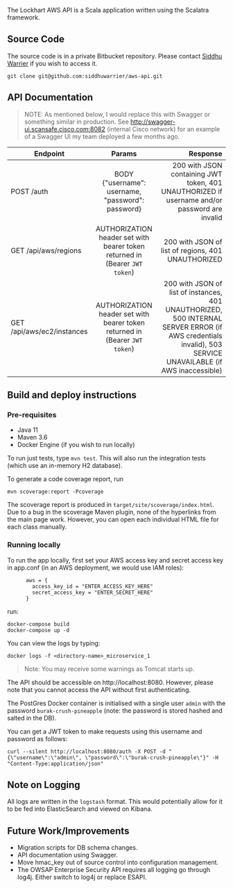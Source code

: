 The Lockhart AWS API is a Scala application written using the Scalatra framework.

## Source Code

The source code is in a private Bitbucket repository. Please contact [Siddhu Warrier](mailto:siddhu@siddhuw.info) if you
wish to access it.

    git clone git@github.com:siddhuwarrier/aws-api.git
    
## API Documentation

> NOTE: As mentioned below, I would replace this with Swagger or something similar in production. See http://swagger-ui.scansafe.cisco.com:8082 
(internal Cisco network) for an example of a Swagger UI my team deployed a few months ago.

| Endpoint        | Params | Response  |
| ------------- |:-------------:| -----:|
| POST /auth      | BODY {"username": username, "password": password} | 200 with JSON containing JWT token, 401 UNAUTHORIZED if username and/or password are invalid |
| GET /api/aws/regions      | AUTHORIZATION header set with bearer token returned in  (Bearer `JWT token`)      |   200 with JSON of list of regions, 401 UNAUTHORIZED  |
| GET /api/aws/ec2/instances | AUTHORIZATION header set with bearer token returned in  (Bearer `JWT token`)     |    200 with JSON of list of instances, 401 UNAUTHORIZED, 500 INTERNAL SERVER ERROR (if AWS credentials invalid), 503 SERVICE UNAVAILABLE (if AWS inaccessible) |


## Build and deploy instructions

### Pre-requisites
- Java 11
- Maven 3.6
- Docker Engine (if you wish to run locally)

To run just tests, type `mvn test`. This will also run the integration tests (which use an in-memory H2 database).

To generate a code coverage report, run
 
    mvn scoverage:report -Pcoverage
    
The scoverage report is produced in `target/site/scoverage/index.html`. Due to a bug in the scoverage Maven plugin, none of 
the hyperlinks from the main page work. However, you can open each individual HTML file for each class manually.
    
### Running locally

To run the app locally, first set your AWS access key and secret access key in app.conf (in an AWS deployment, we would use IAM roles):
``` 
      aws = {
        access_key_id = "ENTER_ACCESS_KEY_HERE"
        secret_access_key = "ENTER_SECRET_HERE"
      }
```

run:
```
docker-compose build
docker-compose up -d
```

You can view the logs by typing:
```
docker logs -f <directory-name>_microservice_1
```
    
> Note: You may receive some warnings as Tomcat starts up.

The API should be accessible on http://localhost:8080. However, please note that you cannot access the API without first authenticating.

The PostGres Docker container is initialised with a single user `admin` with the password `burak-crush-pineapple` (note: the password is stored hashed and salted in the DB).

You can get a JWT token to make requests using this username and password as follows:
```
curl --silent http://localhost:8080/auth -X POST -d "{\"username\":\"admin\", \"password\":\"burak-crush-pineapple\"}" -H "Content-Type:application/json"
```
    
## Note on Logging

All logs are written in the `logstash` format. This would potentially allow for it to be fed into ElasticSearch and viewed
on Kibana.
    
## Future Work/Improvements

* Migration scripts for DB schema changes.
* API documentation using Swagger.
* Move hmac_key out of source control into configuration management.
* The OWSAP Enterprise Security API requires all logging go through log4j. Either switch to log4j or replace ESAPI.